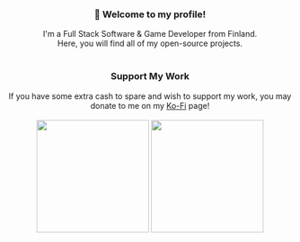 <div align="center">
  <h3>👋 Welcome to my profile!</h3>
  I'm a Full Stack Software & Game Developer from Finland. <br>
   Here, you will find all of my open-source projects.
</div>

<br>

<div align="center">
  <h3>Support My Work</h3>
  If you have some extra cash to spare and wish to support my work, you may donate to me on my 
  <a href="https://ko-fi.com/kelliedev">Ko-Fi</a> page!
</div>

<br>

<div align="center">
  <img height=200 src="https://github-readme-stats.vercel.app/api?username=kelliedev&card_width=320&border_radius=0&theme=transparent" />
  <img height=200 src="https://github-readme-stats.vercel.app/api/top-langs?username=kelliedev&layout=compact&langs_count=10&hide=batchfile,PowerShell,Shell&border_radius=0&theme=transparent" />
</div>
